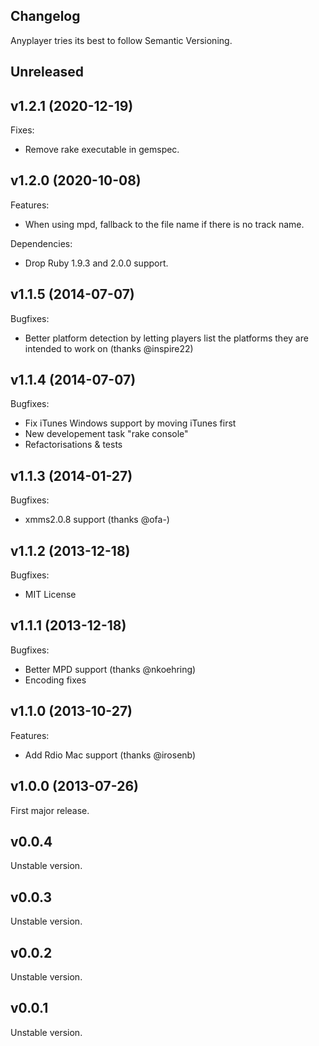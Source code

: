 Changelog
---------

Anyplayer tries its best to follow Semantic Versioning.

## Unreleased

## v1.2.1 (2020-12-19)

Fixes:

- Remove rake executable in gemspec.

## v1.2.0 (2020-10-08)

Features:

- When using mpd, fallback to the file name if there is no track name.

Dependencies:

- Drop Ruby 1.9.3 and 2.0.0 support.

## v1.1.5 (2014-07-07)

Bugfixes:

- Better platform detection by letting players list the platforms
  they are intended to work on (thanks @inspire22)

## v1.1.4 (2014-07-07)

Bugfixes:

- Fix iTunes Windows support by moving iTunes first
- New developement task "rake console"
- Refactorisations & tests

## v1.1.3 (2014-01-27)

Bugfixes:

- xmms2.0.8 support (thanks @ofa-)

## v1.1.2 (2013-12-18)

Bugfixes:

- MIT License

## v1.1.1 (2013-12-18)

Bugfixes:

- Better MPD support (thanks @nkoehring)
- Encoding fixes

## v1.1.0 (2013-10-27)

Features:

- Add Rdio Mac support (thanks @irosenb)

## v1.0.0 (2013-07-26)

First major release.

## v0.0.4

Unstable version.

## v0.0.3

Unstable version.

## v0.0.2

Unstable version.

## v0.0.1

Unstable version.
